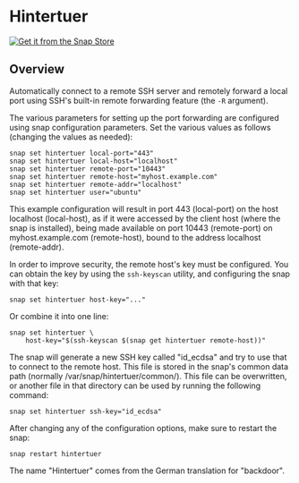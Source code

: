 # Hintertuer

[![Get it from the Snap Store](https://snapcraft.io/static/images/badges/en/snap-store-white.svg)](https://snapcraft.io/hintertuer)

## Overview

Automatically connect to a remote SSH server and remotely forward a local
port using SSH's built-in remote forwarding feature (the `-R` argument).

The various parameters for setting up the port forwarding are configured using
snap configuration parameters. Set the various values as follows (changing
the values as needed):

    snap set hintertuer local-port="443"
    snap set hintertuer local-host="localhost"
    snap set hintertuer remote-port="10443"
    snap set hintertuer remote-host="myhost.example.com"
    snap set hintertuer remote-addr="localhost"
    snap set hintertuer user="ubuntu"

This example configuration will result in port 443 (local-port) on the
host localhost (local-host), as if it were accessed by the client host (where
the snap is installed), being made available on port 10443 (remote-port) on
myhost.example.com (remote-host), bound to the address localhost
(remote-addr).

In order to improve security, the remote host's key must be configured.
You can obtain the key by using the `ssh-keyscan` utility, and configuring the
snap with that key:

    snap set hintertuer host-key="..."

Or combine it into one line:

    snap set hintertuer \
        host-key="$(ssh-keyscan $(snap get hintertuer remote-host))"

The snap will generate a new SSH key called "id_ecdsa" and try to use that
to connect to the remote host. This file is stored in the snap's common data
path (normally /var/snap/hintertuer/common/). This file can be overwritten, or
another file in that directory can be used by running the following command:

    snap set hintertuer ssh-key="id_ecdsa"

After changing any of the configuration options, make sure to restart the
snap:

    snap restart hintertuer

The name "Hintertuer" comes from the German translation for "backdoor".
